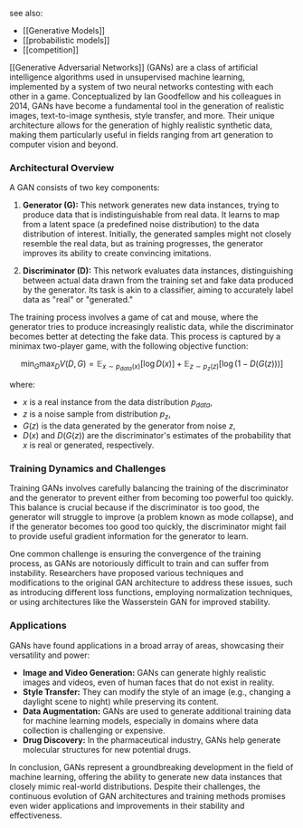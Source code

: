 see also:
- [[Generative Models]]
- [[probabilistic models]]
- [[competition]]

[[Generative Adversarial Networks]] (GANs) are a class of artificial intelligence algorithms used in unsupervised machine learning, implemented by a system of two neural networks contesting with each other in a game. Conceptualized by Ian Goodfellow and his colleagues in 2014, GANs have become a fundamental tool in the generation of realistic images, text-to-image synthesis, style transfer, and more. Their unique architecture allows for the generation of highly realistic synthetic data, making them particularly useful in fields ranging from art generation to computer vision and beyond.

### Architectural Overview

A GAN consists of two key components:

1. **Generator (G):** This network generates new data instances, trying to produce data that is indistinguishable from real data. It learns to map from a latent space (a predefined noise distribution) to the data distribution of interest. Initially, the generated samples might not closely resemble the real data, but as training progresses, the generator improves its ability to create convincing imitations.

2. **Discriminator (D):** This network evaluates data instances, distinguishing between actual data drawn from the training set and fake data produced by the generator. Its task is akin to a classifier, aiming to accurately label data as "real" or "generated."

The training process involves a game of cat and mouse, where the generator tries to produce increasingly realistic data, while the discriminator becomes better at detecting the fake data. This process is captured by a minimax two-player game, with the following objective function:

$$\min_G \max_D V(D, G) = \mathbb{E}_{x \sim p_{data}(x)}[\log D(x)] + \mathbb{E}_{z \sim p_z(z)}[\log(1 - D(G(z)))]$$

where:
- $x$ is a real instance from the data distribution $p_{data}$,
- $z$ is a noise sample from distribution $p_z$,
- $G(z)$ is the data generated by the generator from noise $z$,
- $D(x)$ and $D(G(z))$ are the discriminator's estimates of the probability that $x$ is real or generated, respectively.

### Training Dynamics and Challenges

Training GANs involves carefully balancing the training of the discriminator and the generator to prevent either from becoming too powerful too quickly. This balance is crucial because if the discriminator is too good, the generator will struggle to improve (a problem known as mode collapse), and if the generator becomes too good too quickly, the discriminator might fail to provide useful gradient information for the generator to learn.

One common challenge is ensuring the convergence of the training process, as GANs are notoriously difficult to train and can suffer from instability. Researchers have proposed various techniques and modifications to the original GAN architecture to address these issues, such as introducing different loss functions, employing normalization techniques, or using architectures like the Wasserstein GAN for improved stability.

### Applications

GANs have found applications in a broad array of areas, showcasing their versatility and power:

- **Image and Video Generation:** GANs can generate highly realistic images and videos, even of human faces that do not exist in reality.
- **Style Transfer:** They can modify the style of an image (e.g., changing a daylight scene to night) while preserving its content.
- **Data Augmentation:** GANs are used to generate additional training data for machine learning models, especially in domains where data collection is challenging or expensive.
- **Drug Discovery:** In the pharmaceutical industry, GANs help generate molecular structures for new potential drugs.

In conclusion, GANs represent a groundbreaking development in the field of machine learning, offering the ability to generate new data instances that closely mimic real-world distributions. Despite their challenges, the continuous evolution of GAN architectures and training methods promises even wider applications and improvements in their stability and effectiveness.